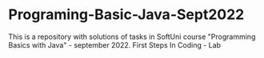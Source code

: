 # Programing-Basic-Java-Sept2022
This is a repository with solutions of tasks in SoftUni course "Programming Basics with Java" - september 2022.
First Steps In Coding - Lab